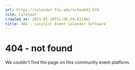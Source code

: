 ```yaml
---
url: https://calendar.fiu.edu/schow041_670
site: Calendar
crawled_at: 2025-05-20T11:06:59.612462
title: 404 - Localist Event Calendar Software
---
```


# 404 - not found
We couldn't find the page on this community event platform.
